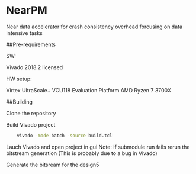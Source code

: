 # NearPM

Near data accelerator for crash consistency overhead forcusing on data intensive tasks

##Pre-requirements

SW:

Vivado 2018.2 licensed

HW setup:

Virtex UltraScale+ VCU118 Evaluation Platform
AMD Ryzen 7 3700X 


##Building

Clone the repository

Build Vivado project
```bash
	vivado -mode batch -source build.tcl
```

Lauch Vivado and open project in gui
Note: If submodule run fails rerun the bitstream generation (This is probably due to a bug in Vivado)

Generate the bitsream for the design5



